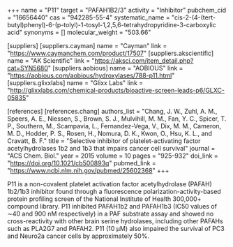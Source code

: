 +++
name = "P11"
target = "PAFAH1B2/3"
activity = "Inhibitor"
pubchem_cid = "16656440"
cas = "942285-55-4"
systematic_name = "cis-2-(4-(tert-butyl)phenyl)-6-(p-tolyl)-1-tosyl-1,2,5,6-tetrahydropyridine-3-carboxylic acid"
synonyms = []
molecular_weight = "503.66"

[suppliers]
    [suppliers.cayman]
        name = "Cayman"
        link = "https://www.caymanchem.com/product/17507"
    [suppliers.akscientific]
        name = "AK Scientific"
        link = "https://aksci.com/item_detail.php?cat=SYN5680"
    [suppliers.aobious]
        name = "AOBIOUS"
        link = "https://aobious.com/aobious/hydroxylases/788-p11.html"
    [suppliers.glixxlabs]
        name = "Glixx Labs"
        link = "http://glixxlabs.com/chemical-products/bioactive-screen-leads-p6/GLXC-05835"

[references]
    [references.chang]
        authors_list = "Chang, J. W., Zuhl, A. M., Speers, A. E., Niessen, S., Brown, S. J., Mulvihill, M. M., Fan, Y. C., Spicer, T. P., Southern, M., Scampavia, L., Fernandez-Vega, V., Dix, M. M., Cameron, M. D., Hodder, P. S., Rosen, H., Nomura, D. K., Kwon, O., Hsu, K. L., and Cravatt, B. F."
        title = "Selective inhibitor of platelet-activating factor acetylhydrolases 1b2 and 1b3 that impairs cancer cell survival"
        journal = "ACS Chem. Biol."
        year = 2015
        volume = 10
        pages = "925-932"
        doi_link = "https://doi.org/10.1021/cb500893q"
        pubmed_link = "https://www.ncbi.nlm.nih.gov/pubmed/25602368"
+++

P11 is a non-covalent platelet activation factor acetylhydrolase (PAFAH) 1b2/1b3 inhibitor found through a fluorescence polarization-activity-based protein profiling screen of the National Institute of Health 300,000+ compound library. P11 inhibited PAFAH1b2 and PAFAH1b3 (IC50 values of ∼40 and 900 nM respectively) in a PAF substrate assay and showed no cross-reactivity with other brain serine hydrolases, including other PAFAHs such as PLA2G7 and PAFAH2. P11 (10 µM) also impaired the survival of PC3 and Neuro2a cancer cells by approximately 50%.